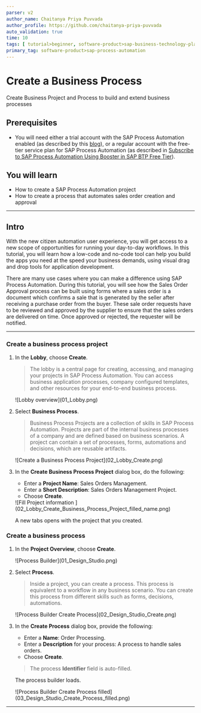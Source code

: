 ```yaml
---
parser: v2
author_name: Chaitanya Priya Puvvada
author_profile: https://github.com/chaitanya-priya-puvvada
auto_validation: true
time: 10
tags: [ tutorial>beginner, software-product>sap-business-technology-platform, tutorial>free-tier ]
primary_tag: software-product>sap-process-automation
---
```


# Create a Business Process
<!-- description --> Create Business Project and Process to build and extend business processes

## Prerequisites
  - You will need either a trial account with the SAP Process Automation enabled (as described by this [blog](https://blogs.sap.com/2022/09/09/sap-process-automation-now-available-in-your-trail-account/)), or a regular account with the free-tier service plan for SAP Process Automation (as described in [Subscribe to SAP Process Automation Using Booster in SAP BTP Free Tier](https://developers.sap.com/tutorials/spa-subscribe-booster.html)).


## You will learn
  - How to create a SAP Process Automation project
  - How to create a process that automates sales order creation and approval

---

## Intro
With the new citizen automation user experience, you will get access to a new scope of opportunities for running your day-to-day workflows. In this tutorial, you will learn how a low-code and no-code tool can help you build the apps you need at the speed your business demands, using visual drag and drop tools for application development.

There are many use cases where you can make a difference using SAP Process Automation. During this tutorial, you will see how the Sales Order Approval process can be built using forms where a sales order is a document which confirms a sale that is generated by the seller after receiving a purchase order from the buyer. These sale order requests have to be reviewed and approved by the supplier to ensure that the sales orders are delivered on time. Once approved or rejected, the requester will be notified.

---

### Create a business process project


1. In the **Lobby**, choose **Create**.

    > The lobby is a central page for creating, accessing, and managing your projects in SAP Process Automation. You can access business application processes, company configured templates, and other resources for your end-to-end business process.

    <!-- border -->![Lobby overview](01_Lobby.png)

2. Select **Business Process**.

    > Business Process Projects are a collection of skills in SAP Process Automation. Projects are part of the internal business processes of a company and are defined based on business scenarios. A project can contain a set of processes, forms, automations and decisions, which are reusable artifacts.

    <!-- border -->![Create a Business Process Project](02_Lobby_Create.png)

3. In the **Create Business Process Project** dialog box, do the following:
    - Enter a **Project Name**: Sales Orders Management.
    - Enter a **Short Description**: Sales Orders Management Project.
    - Choose **Create**.

    <!-- border -->![Fill Project information ](02_Lobby_Create_Business_Process_Project_filled_name.png)

    A new tabs opens with the project that you created.



### Create a business process


1. In the **Project Overview**, choose **Create**.

    <!-- border -->![Process Builder](01_Design_Studio.png)

2. Select **Process**.

    > Inside a project, you can create a process. This process is equivalent to a workflow in any business scenario. You can create this process from different skills such as forms, decisions, automations.

    <!-- border -->![Process Builder Create Process](02_Design_Studio_Create.png)

3. In the **Create Process** dialog box, provide the following:
    - Enter a **Name**: Order Processing.
    - Enter a **Description** for your process: A process to handle sales orders.
    - Choose **Create**.

    > The process **Identifier** field is auto-filled.

    The process builder loads.

    <!-- border -->![Process Builder Create Process filled](03_Design_Studio_Create_Process_filled.png)



---
